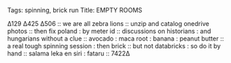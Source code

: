 Tags: spinning, brick run
Title: EMPTY ROOMS
  
∆129 ∆425 ∆506 :: we are all zebra lions :: unzip and catalog onedrive photos :: then fix poland : by meter id :: discussions on historians : and hungarians without a clue :: avocado : maca root : banana : peanut butter :: a real tough spinning session : then brick :: but not databricks : so do it by hand ::  salama leka en siri : fataru :: 7422∆